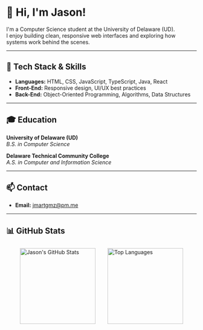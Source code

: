 # 👋 Hi, I'm Jason!

I'm a Computer Science student at the University of Delaware (UD).  
I enjoy building clean, responsive web interfaces and exploring how systems work behind the scenes.

---

## 🧠 Tech Stack & Skills
- **Languages:** HTML, CSS, JavaScript, TypeScript, Java, React  
- **Front-End:** Responsive design, UI/UX best practices  
- **Back-End:** Object-Oriented Programming, Algorithms, Data Structures  

---

## 🎓 Education
**University of Delaware (UD)**  
_B.S. in Computer Science_

**Delaware Technical Community College**  
_A.S. in Computer and Information Science_

---

## 📫 Contact
- **Email:** [jmartgmz@pm.me](mailto:jmartgmz@pm.me)

---

## 📊 GitHub Stats
<div style="display:flex; gap:16px; justify-content:center; align-items:stretch; flex-wrap:wrap; margin: 12px 0;">
  <div style="display:flex; align-items:center; justify-content:center; border-radius:8px; padding:8px;">
    <a href="https://github.com/jmartgmz">
      <img
        src="https://github-readme-stats.vercel.app/api?username=jmartgmz&show_icons=true&count_private=true&include_all_commits=true&theme=transparent"
        alt="Jason's GitHub Stats"
        style="height:200px; display:block;"
      />
    </a>
  </div>

  <div style="display:flex; align-items:center; justify-content:center; border-radius:8px; padding:8px;">
    <a href="https://github.com/jmartgmz">
      <img
        src="https://github-readme-stats.vercel.app/api/top-langs?username=jmartgmz&layout=compact&langs_count=8&card_width=320&theme=transparent"
        alt="Top Languages"
        style="height:200px; display:block;"
      />
    </a>
  </div>
</div>
